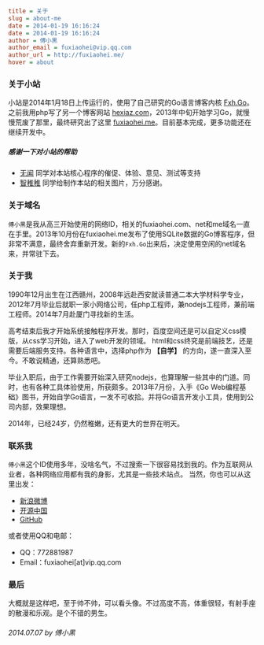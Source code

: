 ```ini

title = 关于
slug = about-me
date = 2014-01-19 16:16:24
date = 2014-01-19 16:16:24
author = 傅小黑
author_email = fuxiaohei@vip.qq.com
author_url = http://fuxiaohei.me/
hover = about

```

### 关于小站

小站是2014年1月18日上传运行的，使用了自己研究的Go语言博客内核 [Fxh.Go](http://github.com/fuxiaohei/GoBlog)。之前我用php写了另一个博客网站 [hexiaz.com](http://hexiaz.com)，2013年中旬开始学习Go，就慢慢荒废了那里，最终研究出了这里 [fuxiaohei.me](http://fuxiaohei.me)。目前基本完成，更多功能还在继续开发中。

##### 感谢一下对小站的帮助

* [无闻](http://wuwen.org) 同学对本站核心程序的催促、体验、意见、测试等支持
* [智稚稚](#) 同学给制作本站的相关图片，万分感谢。

### 关于域名

`傅小黑`是我从高三开始使用的网络ID，相关的fuxiaohei.com、net和me域名一直在手里。2013年10月份在fuxiaohei.me发布了使用SQLite数据的Go博客程序，但非常不满意，最终舍弃重新开发。新的`Fxh.Go`出来后，决定使用空闲的net域名来，并常驻下去。

### 关于我

1990年12月出生在江西赣州，2008年远赴西安就读普通二本大学材料学专业，2012年7月毕业后就职一家小网络公司，任php工程师，兼nodejs工程师，兼前端工程师。2014年7月赴厦门寻找新的生活。

高考结束后我才开始系统接触程序开发。那时，百度空间还是可以自定义css模版，从css学习开始，进入了web开发的领域。
html和css终究是前端技艺，还是需要后端服务支持。各种语言中，选择php作为 **【自学】** 的方向，遂一直深入至今。不敢说精通，还算熟悉吧。

毕业入职后，由于工作需要开始深入研究nodejs，也算理解一些其中的门道。同时，也有各种工具体验使用，所获颇多。2013年7月份，入手《Go Web编程基础》图书，开始自学Go语言，一发不可收拾。并将Go语言开发小工具，使用到公司内部，效果理想。

2014年，已经24岁，仍然稚嫩，还有更大的世界在明天。

### 联系我

`傅小黑`这个ID使用多年，没啥名气，不过搜索一下很容易找到我的。作为互联网从业者，各种网络应用都有我的身影，尤其是一些技术站点。
当然，你也可以从这里出发：

* [新浪微博](http://weibo.com/fuxiaohei/)
* [开源中国](http://my.oschina.net/fuxiaohei/)
* [GitHub](http://github.com/fuxiaohei/)

或者使用QQ和电邮：

* QQ：772881987
* Email：fuxiaohei[at]vip.qq.com

### 最后

大概就是这样吧，至于帅不帅，可以看头像。不过高度不高，体重很轻，有射手座的散漫和乐观。是个不错的男生。

###### 2014.07.07 by 傅小黑
